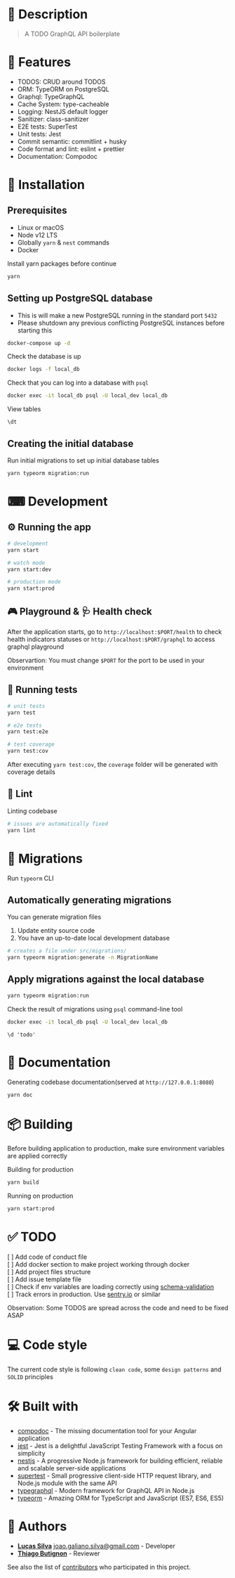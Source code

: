 # 📝 Description

> A TODO GraphQL API boilerplate

# 🎉 Features

- TODOS: CRUD around TODOS
- ORM: TypeORM on PostgreSQL
- Graphql: TypeGraphQL
- Cache System: type-cacheable
- Logging: NestJS default logger
- Sanitizer: class-sanitizer
- E2E tests: SuperTest
- Unit tests: Jest
- Commit semantic: commitlint + husky
- Code format and lint: eslint + prettier
- Documentation: Compodoc

# 🧰 Installation

## Prerequisites

- Linux or macOS
- Node v12 LTS
- Globally `yarn` & `nest` commands
- Docker

Install yarn packages before continue

```bash
yarn
```

## Setting up PostgreSQL database

- This is will make a new PostgreSQL running in the standard port `5432`
- Please shutdown any previous conflicting PostgreSQL instances before starting
  this

```bash
docker-compose up -d
```

Check the database is up

```bash
docker logs -f local_db
```

Check that you can log into a database with `psql`

```bash
docker exec -it local_db psql -U local_dev local_db
```

View tables

```psql
\dt
```

## Creating the initial database

Run initial migrations to set up initial database tables

```bash
yarn typeorm migration:run
```

# ⌨ Development

## ⚙ Running the app

```bash
# development
yarn start

# watch mode
yarn start:dev

# production mode
yarn start:prod
```

## 🎮 Playground & 🩺 Health check

After the application starts, go to `http://localhost:$PORT/health` to check
health indicators statuses or `http://localhost:$PORT/graphql` to access graphql
playground

Observartion: You must change `$PORT` for the port to be used in your
environment

## 🧪 Running tests

```bash
# unit tests
yarn test

# e2e tests
yarn test:e2e

# test coverage
yarn test:cov
```

After executing `yarn test:cov`, the `coverage` folder will be generated with
coverage details

## 📏 Lint

Linting codebase

```bash
# issues are automatically fixed
yarn lint
```

# 🧳 Migrations

Run `typeorm` CLI

## Automatically generating migrations

You can generate migration files

1. Update entity source code
2. You have an up-to-date local development database

```bash
# creates a file under src/migrations/
yarn typeorm migration:generate -n MigrationName
```

## Apply migrations against the local database

```bash
yarn typeorm migration:run
```

Check the result of migrations using `psql` command-line tool

```bash
docker exec -it local_db psql -U local_dev local_db
```

```psql
\d 'todo'
```

# 📖 Documentation

Generating codebase documentation(served at `http://127.0.0.1:8080`)

```bash
yarn doc
```

# 📦 Building

Before building application to production, make sure environment variables are
applied correctly

Building for production

```bash
yarn build
```

Running on production

```bash
yarn start:prod
```

# ✅ TODO

[ ] Add code of conduct file  
[ ] Add docker section to make project working through docker  
[ ] Add project files structure  
[ ] Add issue template file  
[ ] Check if env variables are loading correctly using
[schema-validation](https://docs.nestjs.com/techniques/configuration#schema-validation)  
[ ] Track errors in production. Use [sentry.io](https://sentry.io) or similar

Observation: Some TODOS are spread across the code and need to be fixed ASAP

# 💻 Code style

The current code style is following `clean code`, some `design patterns` and
`SOLID` principles

# 🛠 Built with

- [compodoc](https://compodoc.app) - The missing documentation tool for your
  Angular application
- [jest](https://jestjs.io) - Jest is a delightful JavaScript Testing Framework
  with a focus on simplicity
- [nestjs](https://nestjs.com) - A progressive Node.js framework for building
  efficient, reliable and scalable server-side applications
- [supertest](https://visionmedia.github.io/superagent) - Small progressive
  client-side HTTP request library, and Node.js module with the same API
- [typegraphql](https://typegraphql.com) - Modern framework for GraphQL API in
  Node.js
- [typeorm](https://typeorm.io) - Amazing ORM for TypeScript and JavaScript
  (ES7, ES6, ES5)

# 👷 Authors

- [**Lucas Silva**](https://github.com/luqezman) joao.galiano.silva@gmail.com -
  Developer
- [**Thiago Butignon**](https://github.com/thiagobutignon) - Reviewer

See also the list of [contributors](../graphs/contributors) who participated in this
project.
